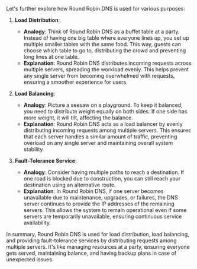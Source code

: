 Let's further explore how Round Robin DNS is used for various purposes:

1. **Load Distribution**:
   - **Analogy**: Think of Round Robin DNS as a buffet table at a party. Instead of having one big table where everyone lines up, you set up multiple smaller tables with the same food. This way, guests can choose which table to go to, distributing the crowd and preventing long lines at one table.
   - **Explanation**: Round Robin DNS distributes incoming requests across multiple servers, spreading the workload evenly. This helps prevent any single server from becoming overwhelmed with requests, ensuring a smoother experience for users.

2. **Load Balancing**:
   - **Analogy**: Picture a seesaw on a playground. To keep it balanced, you need to distribute weight equally on both sides. If one side has more weight, it will tilt, affecting the balance.
   - **Explanation**: Round Robin DNS acts as a load balancer by evenly distributing incoming requests among multiple servers. This ensures that each server handles a similar amount of traffic, preventing overload on any single server and maintaining overall system stability.

3. **Fault-Tolerance Service**:
   - **Analogy**: Consider having multiple paths to reach a destination. If one road is blocked due to construction, you can still reach your destination using an alternative route.
   - **Explanation**: In Round Robin DNS, if one server becomes unavailable due to maintenance, upgrades, or failures, the DNS server continues to provide the IP addresses of the remaining servers. This allows the system to remain operational even if some servers are temporarily unavailable, ensuring continuous service availability.

In summary, Round Robin DNS is used for load distribution, load balancing, and providing fault-tolerance services by distributing requests among multiple servers. It's like managing resources at a party, ensuring everyone gets served, maintaining balance, and having backup plans in case of unexpected issues.